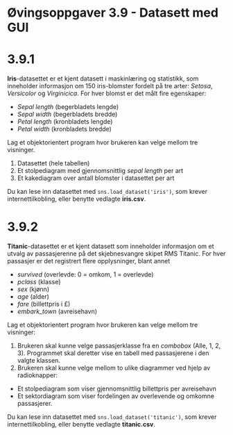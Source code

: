 # Øvingsoppgaver 3.9 - Datasett med GUI

# 3.9.1
**Iris**-datasettet er et kjent datasett i maskinlæring og statistikk, som inneholder informasjon om 150 iris-blomster fordelt på tre arter: *Setosa*, *Versicolor* og *Virginicica*. For hver blomst er det målt fire egenskaper:

- *Sepal length*    (begerbladets lengde)
- *Sepal width*     (begerbladets bredde)
- *Petal length*    (kronbladets lengde)
- *Petal width*     (kronbladets bredde)

Lag et objektorientert program hvor brukeren kan velge mellom tre visninger.

1. Datasettet (hele tabellen)
2. Et stolpediagram med gjennomsnittlig *sepal length* per art
3. Et kakediagram over antall blomster i datasettet per art

Du kan lese inn datasettet med ```sns.load_dataset('iris')```, som krever internettilkobling, eller benytte vedlagte **iris.csv**.

# 3.9.2
**Titanic**-datasettet er et kjent datasett som inneholder informasjon om et utvalg av passasjerenne på det skjebnesvangre skipet RMS Titanic. For hver passasjer er det registrert flere opplysninger, blant annet

- *survived*    (overlevde: 0 = omkom, 1 = overlevde)
- *pclass*      (klasse)
- *sex*         (kjønn)
- *age*         (alder)
- *fare*        (billettpris i £)
- *embark_town* (avreisehavn)

Lag et objektorientert program hvor brukeren kan velge mellom tre visninger:

1. Brukeren skal kunne velge passasjerklasse fra en *combobox* (Alle, 1, 2, 3). Programmet skal deretter vise en tabell med passasjerene i den valgte klassen.
2. Brukeren skal kunne velge mellom to ulike diagrammer ved hjelp av radioknapper:

- Et stolpediagram som viser gjennomsnittlig billettpris per avreisehavn
- Et sektordiagram som viser fordelingen av overlevende og omkomne passasjerer.

Du kan lese inn datasettet med ```sns.load_dataset('titanic')```, som krever internettilkobling, eller benytte vedlagte **titanic.csv**.